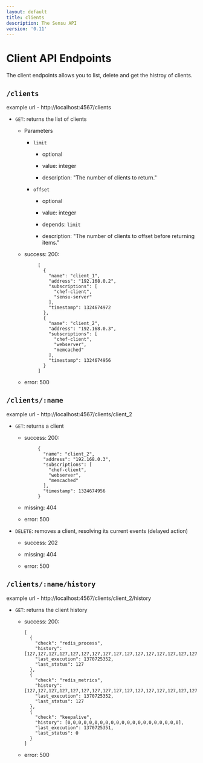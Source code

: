 ```yaml
---
layout: default
title: clients
description: The Sensu API
version: '0.11'
---
```


<div class="page-header">
  <h1>Client API Endpoints<small></small></h1>
</div>

The client endpoints allows you to list, delete and get the histroy of clients.

## `/clients`

example url - http://localhost:4567/clients

* `GET`: returns the list of clients

  - Parameters
    
    - `limit`

      - optional

      - value: integer

      - description: "The number of clients to return."

    - `offset` 

      - optional

      - value: integer

      - depends: `limit`

      - description: "The number of clients to offset before returning items."

  - success: 200:

             [
               {
                 "name": "client_1",
                 "address": "192.168.0.2",
                 "subscriptions": [
                   "chef-client",
                   "sensu-server"
                 ],
                 "timestamp": 1324674972
               },
               {
                 "name": "client_2",
                 "address": "192.168.0.3",
                 "subscriptions": [
                   "chef-client",
                   "webserver",
                   "memcached"
                 ],
                 "timestamp": 1324674956
               }
             ]

  - error: 500

## `/clients/:name`

example url - http://localhost:4567/clients/client_2

* `GET`: returns a client

  - success: 200:

             {
               "name": "client_2",
               "address": "192.168.0.3",
               "subscriptions": [
                 "chef-client",
                 "webserver",
                 "memcached"
               ],
               "timestamp": 1324674956
             }

  - missing: 404

  - error: 500

* `DELETE`: removes a client, resolving its current events (delayed action)

  - success: 202

  - missing: 404

  - error: 500

## `/clients/:name/history`

example url - http://localhost:4567/clients/client_2/history

* `GET`: returns the client history

  - success: 200:

        [
          { 
            "check": "redis_process",
            "history": [127,127,127,127,127,127,127,127,127,127,127,127,127,127,127,127,127,127,127,127,127],
            "last_execution": 1370725352,
            "last_status": 127
          }, 
          {
            "check": "redis_metrics",
            "history": [127,127,127,127,127,127,127,127,127,127,127,127,127,127,127,127,127,127,127,127,127],
            "last_execution": 1370725352,
            "last_status": 127
          },
          { 
            "check": "keepalive",
            "history": [0,0,0,0,0,0,0,0,0,0,0,0,0,0,0,0,0,0,0,0,0],
            "last_execution": 1370725351,
            "last_status": 0
          }
        ]

  - error: 500

